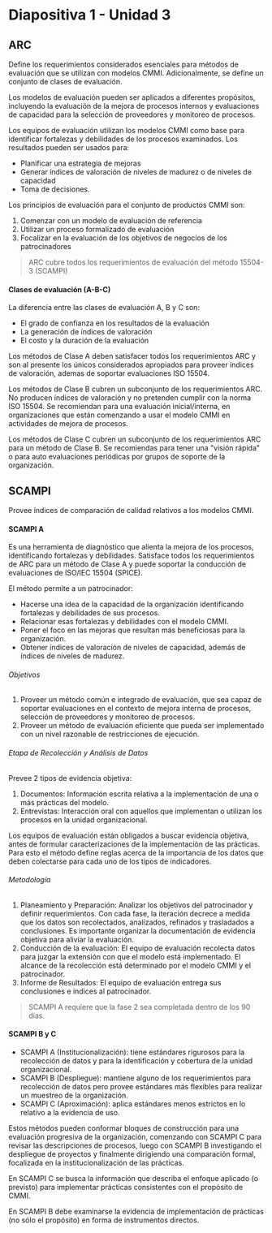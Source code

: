 # Diapositiva 1 - Unidad 3

## ARC

Define los requerimientos considerados esenciales para métodos de evaluación que se utilizan con modelos CMMI. Adicionalmente, se define un conjunto de clases de evaluación.

Los modelos de evaluación pueden ser aplicados a diferentes propósitos, incluyendo la evaluación de la mejora de procesos internos y evaluaciones de capacidad para la selección de proveedores y monitoreo de procesos.

Los equipos de evaluación utilizan los modelos CMMI como base para identificar fortalezas y debilidades de los procesos examinados. Los resultados pueden ser usados para:

- Planificar una estrategia de mejoras
- Generar índices de valoración de niveles de madurez o de niveles de capacidad
- Toma de decisiones.

Los principios de evaluación para el conjunto de productos CMMI son:

1. Comenzar con un modelo de evaluación de referencia
2. Utilizar un proceso formalizado de evaluación
3. Focalizar en la evaluación de los objetivos de negocios de los patrocinadores

> ARC cubre todos los requerimientos de evaluación del método 15504-3 (SCAMPI)

#### Clases de evaluación (A-B-C)

La diferencia entre las clases de evaluación A, B y C son:

- El grado de confianza en los resultados de la evaluación
- La generación de índices de valoración
- El costo y la duración de la evaluación

Los métodos de Clase A deben satisfacer todos los requerimientos ARC y son al presente los únicos considerados apropiados para proveer índices de valoración, ademas de soportar evaluaciones ISO 15504.

Los métodos de Clase B cubren un subconjunto de los requerimientos ARC. No producen índices de valoración y no pretenden cumplir con la norma ISO 15504\. Se recomiendan para una evaluación inicial/interna, en organizaciones que están comenzando a usar el modelo CMMI en actividades de mejora de procesos.

Los métodos de Clase C cubren un subconjunto de los requerimientos ARC para un método de Clase B. Se recomiendas para tener una "visión rápida" o para auto evaluaciones periódicas por grupos de soporte de la organización.

## SCAMPI

Provee índices de comparación de calidad relativos a los modelos CMMI.

#### SCAMPI A

Es una herramienta de diagnóstico que alienta la mejora de los procesos, identificando fortalezas y debilidades. Satisface todos los requerimientos de ARC para un método de Clase A y puede soportar la conducción de evaluaciones de ISO/IEC 15504 (SPICE).

El método permite a un patrocinador:

- Hacerse una idea de la capacidad de la organización identificando fortalezas y debilidades de sus procesos.
- Relacionar esas fortalezas y debilidades con el modelo CMMI.
- Poner el foco en las mejoras que resultan más beneficiosas para la organización.
- Obtener índices de valoración de niveles de capacidad, además de índices de niveles de madurez.

###### Objetivos

1. Proveer un método común e integrado de evaluación, que sea capaz de soportar evaluaciones en el contexto de mejora interna de procesos, selección de proveedores y monitoreo de procesos.
2. Proveer un método de evaluación eficiente que pueda ser implementado con un nivel razonable de restricciones de ejecución.

###### Etapa de Recolección y Análisis de Datos

Prevee 2 tipos de evidencia objetiva:

1. Documentos: Información escrita relativa a la implementación de una o más prácticas del modelo.
2. Entrevistas: Interacción oral con aquellos que implementan o utilizan los procesos en la unidad organizacional.

Los equipos de evaluación están obligados a buscar evidencia objetiva, antes de formular caracterizaciones de la implementación de las prácticas. Para esto el método define reglas acerca de la importancia de los datos que deben colectarse para cada uno de los tipos de indicadores.

###### Metodología

1. Planeamiento y Preparación: Analizar los objetivos del patrocinador y definir requerimientos. Con cada fase, la iteración decrece a medida que los datos son recolectados, analizados, refinados y trasladados a conclusiones. Es importante organizar la documentación de evidencia objetiva para aliviar la evaluación.
2. Conducción de la evaluación: El equipo de evaluación recolecta datos para juzgar la extensión con que el modelo está implementado. El alcance de la recolección está determinado por el modelo CMMI y el patrocinador.
3. Informe de Resultados: El equipo de evaluación entrega sus conclusiones e índices al patrocinador.

> SCAMPI A requiere que la fase 2 sea completada dentro de los 90 días.

#### SCAMPI B y C

- SCAMPI A (Institucionalización): tiene estándares rigurosos para la recolección de datos y para la identificación y cobertura de la unidad organizacional.
- SCAMPI B (Despliegue): mantiene alguno de los requerimientos para recolección de datos pero provee estándares más flexibles para realizar un muestreo de la organización.
- SCAMPI C (Aproximación): aplica estándares menos estrictos en lo relativo a la evidencia de uso.

Estos métodos pueden conformar bloques de construcción para una evaluación progresiva de la organización, comenzando con SCAMPI C para revisar las descripciones de procesos, luego con SCAMPI B investigando el despliegue de proyectos y finalmente dirigiendo una comparación formal, focalizada en la institucionalización de las prácticas.

En SCAMPI C se busca la información que describa el enfoque aplicado (o previsto) para implementar prácticas consistentes con el propósito de CMMI.

En SCAMPI B debe examinarse la evidencia de implementación de prácticas (no sólo el propósito) en forma de instrumentos directos.
